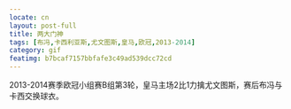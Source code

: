 ```yaml
---
locate: cn
layout: post-full
title: 两大门神
tags: [布冯,卡西利亚斯,尤文图斯,皇马,欧冠,2013-2014]
category: gif
featimg: b7bcaf7157bbfafe3c49ad539dcc72cd
---
```


2013-2014赛季欧冠小组赛B组第3轮，皇马主场2比1力擒尤文图斯，赛后布冯与卡西交换球衣。